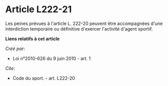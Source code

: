 # Article L222-21

Les peines prévues à l'article L. 222-20 peuvent être accompagnées d'une interdiction temporaire ou définitive d'exercer
l'activité d'agent sportif.

**Liens relatifs à cet article**

_Créé par_:

  - Loi n°2010-626 du 9 juin 2010 - art. 1

_Cite_:

  - Code du sport. - art. L222-20
